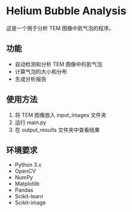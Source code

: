 # Helium Bubble Analysis

这是一个用于分析 TEM 图像中氦气泡的程序。

## 功能
- 自动检测和分析 TEM 图像中的氦气泡
- 计算气泡的大小和分布
- 生成分析报告

## 使用方法
1. 将 TEM 图像放入 input_images 文件夹
2. 运行 main.py
3. 在 output_results 文件夹中查看结果

## 环境要求
- Python 3.x
- OpenCV
- NumPy
- Matplotlib
- Pandas
- Scikit-learn
- Scikit-image
